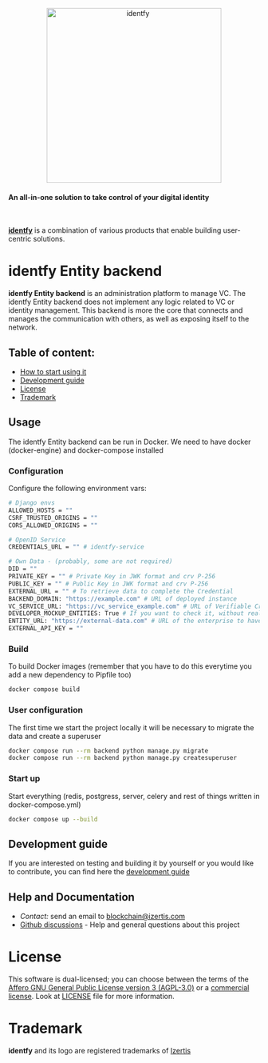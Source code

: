 <p align="center">
    <picture>
      <source media="(prefers-color-scheme: dark)" srcset="./docs/img/identfy-logo-dark.svg">
      <source media="(prefers-color-scheme: light)" srcset="./docs/img/identfy-logo-light.svg">
      <img alt="identfy" src="./docs/img/identfy.png" width="350" style="max-width: 100%;">
    </picture>
</p>

<p align="center">
  <h4>
    An all-in-one solution to take control of your digital identity
  </h4>
</p>

<br/>

**[identfy](https://github.com/izertis/identfy)** is a combination of various products that enable building user-centric solutions.

# identfy Entity backend

**identfy Entity backend** is an administration platform to manage VC. The identfy Entity backend does not implement any logic related to VC or identity management. This backend is more the core that connects and manages the communication with others, as well as exposing itself to the network.


## Table of content:

- [How to start using it](#usage)
- [Development guide](#development-guide)
- [License](#license)
- [Trademark](#trademark)


## Usage

The identfy Entity backend can be run in Docker. We need to have docker (docker-engine) and docker-compose installed

### Configuration

Configure the following environment vars:

```bash
# Django envs
ALLOWED_HOSTS = ""
CSRF_TRUSTED_ORIGINS = ""
CORS_ALLOWED_ORIGINS = ""

# OpenID Service
CREDENTIALS_URL = "" # identfy-service

# Own Data - (probably, some are not required)
DID = ""
PRIVATE_KEY = "" # Private Key in JWK format and crv P-256
PUBLIC_KEY = "" # Public Key in JWK format and crv P-256
EXTERNAL_URL = "" # To retrieve data to complete the Credential
BACKEND_DOMAIN: "https://example.com" # URL of deployed instance
VC_SERVICE_URL: "https://vc_service_example.com" # URL of Verifiable Credentials Service
DEVELOPER_MOCKUP_ENTITIES: True # If you want to check it, without real data active.
ENTITY_URL: "https://external-data.com" # URL of the enterprise to have data
EXTERNAL_API_KEY = ""
```

### Build

To build Docker images (remember that you have to do this everytime you add a new dependency to Pipfile too)

```bash
docker compose build
```

### User configuration

The first time we start the project locally it will be necessary to migrate the data and create a superuser

```bash
docker compose run --rm backend python manage.py migrate
docker compose run --rm backend python manage.py createsuperuser
```

### Start up

Start everything (redis, postgress, server, celery and rest of things written in docker-compose.yml)

```bash
docker compose up --build
```


## Development guide

If you are interested on testing and building it by yourself or you would like to contribute, you can find here the [development guide](./docs/GETTING_STARTED.md)


## Help and Documentation

- *Contact:* send an email to blockchain@izertis.com
- [Github discussions](https://github.com/izertis/identfy-entity-backend/discussions) - Help and general questions about this project


# License
This software is dual-licensed; you can choose between the terms of the [Affero GNU General Public License version 3 (AGPL-3.0)](./LICENSES/agpl-3.0.txt) or a [commercial license](./LICENSES/commercial.txt). Look at [LICENSE](./LICENSE.md) file for more information.


# Trademark
**identfy** and its logo are registered trademarks of [Izertis](https://www.izertis.com)

